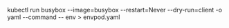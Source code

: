 kubectl run busybox --image=busybox --restart=Never --dry-run=client -o yaml --command -- env > envpod.yaml
